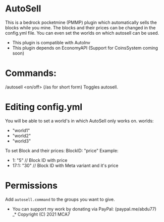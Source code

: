 # AutoSell
This is a bedrock pocketmine (PMMP) plugin which automatically sells the blocks while you mine. The blocks and their prices can be changed in the config.yml file.
You can even set the worlds on which autosell can be used.
 - This plugin is compatible with AutoInv
 - This plugin depends on EconomyAPI (Support for CoinsSystem coming soon)

# Commands: 
 /autosell <on/off> (/as for short form)
 Toggles autosell.
 
# Editing config.yml
  You will be able to set a world's in which AutoSell only works on.
  worlds:
   - "world1"
   - "world2"
   - "world3"
  
  To set Block and their prices: 
   BlockID: "price"
   Example:
   - 1: "5"     // Block ID with price
   - 17:1: "30" // Block ID with Meta variant and it's price
 
 # Permissions
 Add `autosell.command` to the groups you want to give. 

 - You can support my work by donating via PayPal: (paypal.me/abdu77)
_* Copyright (C) 2021 MCA7
